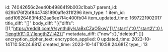 id: 74042656c2ee40b4986419b003c1bab7
parent_id: 629b176f2bf8447481890affe311f296
item_type: 1
item_id: add10926463f4d32ae6ee7f4c400fb04
item_updated_time: 1697221902017
title_diff: "[]"
body_diff: "[{\"diffs\":[[1,\"https://reddit.com/r/synthdiy/s/aBxCZaO5kw\"]],\"start1\":0,\"start2\":0,\"length1\":0,\"length2\":42}]"
metadata_diff: {"new":{},"deleted":[]}
encryption_cipher_text: 
encryption_applied: 0
updated_time: 2023-10-14T10:58:24.681Z
created_time: 2023-10-14T10:58:24.681Z
type_: 13
